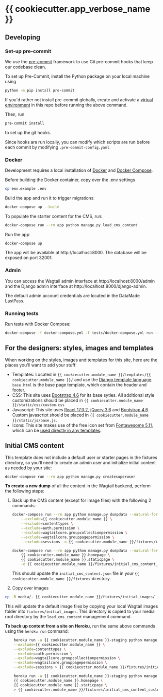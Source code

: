 # {{ cookiecutter.app_verbose_name }}

## Developing

### Set-up pre-commit

We use the [pre-commit](https://pre-commit.com/) framework to use Git pre-commit hooks that keep our codebase clean.

To set up Pre-Commit, install the Python package on your local machine using

```bash
python -m pip install pre-commit
```

If you'd rather not install pre-commit globally, create and activate a [virtual environment](https://docs.python.org/3/library/venv.html) in this repo before running the above command.

Then, run

```bash
pre-commit install
```

to set up the git hooks.

Since hooks are run locally, you can modify which scripts are run before each commit by modifying `.pre-commit-config.yaml`.


### Docker

Development requires a local installation of [Docker](https://docs.docker.com/install/)
and [Docker Compose](https://docs.docker.com/compose/install/).

Before building the Docker container, copy over the .env settings
```bash
cp env.example .env
```

Build the app and run it to trigger migrations:

```bash
docker-compose up --build
```

To populate the starter content for the CMS, run:

```bash
docker-compose run --rm app python manage.py load_cms_content
```

Run the app:

```bash
docker-compose up
```

The app will be available at http://localhost:8000. The database will be exposed
on port 32001.


### Admin

You can access the Wagtail admin interface at http://localhost:8000/admin and the 
Django admin interface at http://localhost:8000/django-admin.

The default admin account credentials are located in the DataMade LastPass.


### Running tests

Run tests with Docker Compose:

```bash
docker-compose -f docker-compose.yml -f tests/docker-compose.yml run --rm app
```


## For the designers: styles, images and templates

When working on the styles, images and templates for this site, here are the places you'll want to add your stuff:

* Templates: Located in `{{ cookiecutter.module_name }}/templates/{{ cookiecutter.module_name }}/` and use the [Django template language](https://docs.djangoproject.com/en/3.2/topics/templates/). `base.html` is the base page template, which contain the header and footer. 
* CSS: This site uses [Bootstrap 4.6](https://getbootstrap.com/docs/4.6/getting-started/introduction/) for its base sytles. All additional style customizations should be placed in `{{ cookiecutter.module_name }}/static/css/custom.css`
* Javascript: This site uses [React 17.0.2](https://reactjs.org/), [jQuery 3.6](https://jquery.com/) and [Bootstrap 4.6](https://getbootstrap.com/docs/4.6/getting-started/javascript/). Custom javascript should be placed in `{{ cookiecutter.module_name }}/static/js/base.js`.
* Icons: This site makes use of the free icon set from [Fontawesome 5.11](https://fontawesome.com/icons?d=gallery&p=2&m=free), which can be [used directly in any templates](https://fontawesome.com/how-to-use/on-the-web/referencing-icons/basic-use).

## Initial CMS content

This template does not include a default user or starter pages in the fixtures directory, so you'll need 
to create an admin user and initialize initial content as needed by your site:

```bash
docker-compose run --rm app python manage.py createsuperuser
```

**To create a new dump** of all the content in the Wagtail backend, perform the following steps:

1. Back up the CMS content (except for image files) with the following 2 commands:

    ```bash
    docker-compose run --rm app python manage.py dumpdata --natural-foreign --indent 2 \
        --exclude={{ cookiecutter.module_name }} \
        --exclude=contenttypes \
        --exclude=auth.permission \
        --exclude=wagtailcore.groupcollectionpermission \
        --exclude=wagtailcore.grouppagepermission \
        --exclude=sessions -o {{ cookiecutter.module_name }}/fixtures/initial_cms_content.json
    ```

    ```bash
    docker-compose run --rm app python manage.py dumpdata --natural-foreign --indent 2 \
        {{ cookiecutter.module_name }}.homepage \
        {{ cookiecutter.module_name }}.staticpage \
        -o {{ cookiecutter.module_name }}/fixtures/initial_cms_content_custom_pages.json
    ```

    This should update the `initial_cms_content.json` file in your `{{ cookiecutter.module_name }}/fixtures`
    directory.

2. Copy over images

```bash
cp -R media/. {{ cookiecutter.module_name }}/fixtures/initial_images/
```

This will update the default image files by copying your local Wagtail images folder into `fixtures/initial_images`. This directory is copied to your media root directory by the `load_cms_content` management command.


**To back up content from a site on Heroku**, run the same above commands using the `heroku run` command:

```bash
    heroku run -a {{ cookiecutter.module_name }}-staging python manage.py dumpdata --natural-foreign --indent 2 \
    --exclude={{ cookiecutter.module_name }} \
    --exclude=contenttypes \
    --exclude=auth.permission \
    --exclude=wagtailcore.groupcollectionpermission \
    --exclude=wagtailcore.grouppagepermission \
    --exclude=sessions > {{ cookiecutter.module_name }}/fixtures/initial_cms_content.json
```

```bash
    heroku run -a {{ cookiecutter.module_name }}-staging python manage.py dumpdata --natural-foreign --indent 2 \
    {{ cookiecutter.module_name }}.homepage \
    {{ cookiecutter.module_name }}.staticpage \
    > {{ cookiecutter.module_name }}/fixtures/initial_cms_content_custom_pages.json
```

